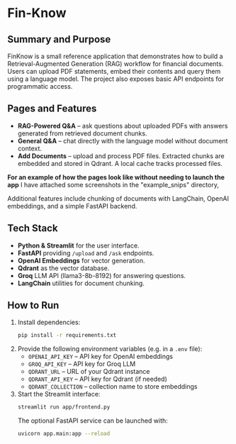 # Fin-Know

## Summary and Purpose
FinKnow is a small reference application that demonstrates how to build a Retrieval-Augmented Generation (RAG) workflow for financial documents. Users can upload PDF statements, embed their contents and query them using a language model. The project also exposes basic API endpoints for programmatic access.

## Pages and Features
- **RAG-Powered Q&A** – ask questions about uploaded PDFs with answers generated from retrieved document chunks.
- **General Q&A** – chat directly with the language model without document context.
- **Add Documents** – upload and process PDF files. Extracted chunks are embedded and stored in Qdrant. A local cache tracks processed files.

**For an example of how the pages look like without needing to launch the app** I have attached some screenshots in the "example_snips" directory,

Additional features include chunking of documents with LangChain, OpenAI embeddings, and a simple FastAPI backend.

## Tech Stack
- **Python & Streamlit** for the user interface.
- **FastAPI** providing `/upload` and `/ask` endpoints.
- **OpenAI Embeddings** for vector generation.
- **Qdrant** as the vector database.
- **Groq** LLM API (llama3-8b-8192) for answering questions.
- **LangChain** utilities for document chunking.

## How to Run
1. Install dependencies:
   ```bash
   pip install -r requirements.txt
   ```
2. Provide the following environment variables (e.g. in a `.env` file):
   - `OPENAI_API_KEY` – API key for OpenAI embeddings
   - `GROQ_API_KEY` – API key for Groq LLM
   - `QDRANT_URL` – URL of your Qdrant instance
   - `QDRANT_API_KEY` – API key for Qdrant (if needed)
   - `QDRANT_COLLECTION` – collection name to store embeddings
3. Start the Streamlit interface:
   ```bash
   streamlit run app/frontend.py
   ```
   The optional FastAPI service can be launched with:
   ```bash
   uvicorn app.main:app --reload
   ```
